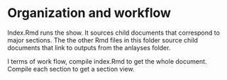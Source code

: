 


# Organization and workflow

Index.Rmd runs the show. It sources child documents that correspond to 
major sections. The the other Rmd files in this folder source child 
documents that link to outputs from the anlayses folder. 


I terms of work flow, compile index.Rmd to get the whole document. 
Compile each section to get a section view. 



		
